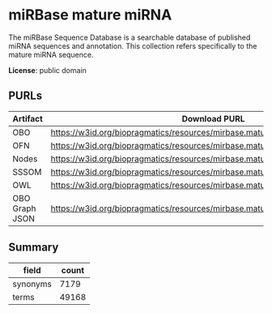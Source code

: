 # miRBase mature miRNA

The miRBase Sequence Database is a searchable database of published miRNA sequences and annotation. This collection refers specifically to the mature miRNA sequence.

**License**: public domain

## PURLs

| Artifact       | Download PURL                                                                    | Latest Versioned Download PURL                                                        |
|----------------|----------------------------------------------------------------------------------|---------------------------------------------------------------------------------------|
| OBO            | https://w3id.org/biopragmatics/resources/mirbase.mature/mirbase.mature.obo       | https://w3id.org/biopragmatics/resources/mirbase.mature/22.1/mirbase.mature.obo       |
| OFN            | https://w3id.org/biopragmatics/resources/mirbase.mature/mirbase.mature.ofn       | https://w3id.org/biopragmatics/resources/mirbase.mature/22.1/mirbase.mature.ofn       |
| Nodes          | https://w3id.org/biopragmatics/resources/mirbase.mature/mirbase.mature.tsv       | https://w3id.org/biopragmatics/resources/mirbase.mature/22.1/mirbase.mature.tsv       |
| SSSOM          | https://w3id.org/biopragmatics/resources/mirbase.mature/mirbase.mature.sssom.tsv | https://w3id.org/biopragmatics/resources/mirbase.mature/22.1/mirbase.mature.sssom.tsv |
| OWL            | https://w3id.org/biopragmatics/resources/mirbase.mature/mirbase.mature.owl       | https://w3id.org/biopragmatics/resources/mirbase.mature/22.1/mirbase.mature.owl       |
| OBO Graph JSON | https://w3id.org/biopragmatics/resources/mirbase.mature/mirbase.mature.json      | https://w3id.org/biopragmatics/resources/mirbase.mature/22.1/mirbase.mature.json      |

## Summary

| field    |   count |
|----------|---------|
| synonyms |    7179 |
| terms    |   49168 |
